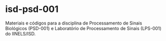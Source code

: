 # isd-psd-001
Materiais e códigos para a disciplina de Processamento de Sinais Biológicos (PSD-001) e Laboratório de Processamento de Sinais (LPS-001) do IINELS/ISD. 
